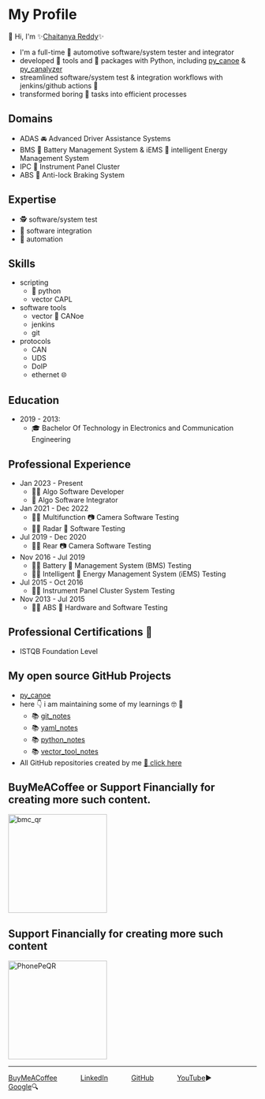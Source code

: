 # My Profile

👋 Hi, I'm ✨[Chaitanya Reddy](https://www.linkedin.com/in/chaitu-ycr/)✨

- I'm a full-time 🚗 automotive software/system tester and integrator
- developed 🔧 tools and 🧰 packages with Python, including [py_canoe](https://github.com/chaitu-ycr/py_canoe) & [py_canalyzer](https://github.com/chaitu-ycr/py_canalyzer)
- streamlined software/system test & integration workflows with jenkins/github actions 🚀
- transformed boring 🥱 tasks into efficient processes

## Domains

- ADAS 🚘 Advanced Driver Assistance Systems
- BMS 🔋 Battery Management System & iEMS 🌟 intelligent Energy Management System
- IPC 🎨 Instrument Panel Cluster
- ABS 🛑 Anti-lock Braking System

## Expertise

- 🕵 software/system test
- 🔄 software integration
- 🤖 automation

## Skills

- scripting
  - 🐍 python
  - vector CAPL
- software tools
  - vector 🛶 CANoe
  - jenkins
  - git
- protocols
  - CAN
  - UDS
  - DoIP
  - ethernet 🌐

## Education

- 2019 - 2013:
  - 🎓 Bachelor Of Technology in Electronics and Communication Engineering

## Professional Experience

- Jan 2023 - Present
  - 👨‍💻 Algo Software Developer
  - 🔄 Algo Software Integrator
- Jan 2021 - Dec 2022
  - 🕵️‍♂️ Multifunction 📷 Camera Software Testing
  - 🕵️‍♂️ Radar 📡 Software Testing
- Jul 2019 - Dec 2020
  - 🕵️‍♂️ Rear 📷 Camera Software Testing
- Nov 2016 - Jul 2019
  - 🕵️‍♂️ Battery 🔋 Management System (BMS) Testing
  - 🕵️‍♂️ Intelligent 🌟 Energy Management System (iEMS) Testing
- Jul 2015 - Oct 2016
  - 🕵️‍♂️ Instrument Panel Cluster System Testing
- Nov 2013 - Jul 2015
  - 🕵️‍♂️ ABS 🛑 Hardware and Software Testing

## Professional Certifications 📜

- ISTQB Foundation Level

## My open source GitHub Projects

- [py_canoe](https://github.com/chaitu-ycr/py_canoe)
- here 👇 i am maintaining some of my learnings 🤓 📗
  - 📚 [git_notes](https://chaitu-ycr.github.io/git_notes/)
  - 📚 [yaml_notes](https://chaitu-ycr.github.io/yaml_notes/)
  - 📚 [python_notes](https://chaitu-ycr.github.io/python_notes/)
  - 📚 [vector_tool_notes](https://github.com/chaitu-ycr/vector_tool_notes)
- All GitHub repositories created by me [🔗 click here](https://github.com/chaitu-ycr?tab=repositories)

## BuyMeACoffee or Support Financially for creating more such content.

<img src="https://github.com/user-attachments/assets/f6025bc4-f097-437e-97c2-bc6dadeee349" alt="bmc_qr" width="200" height="200">

## Support Financially for creating more such content

<img src="https://github.com/user-attachments/assets/c94b19e4-1142-4e1d-92cd-f189bbbb1cf3" alt="PhonePeQR" width="200" height="200">

---
[BuyMeACoffee](https://buymeacoffee.com/chaitu.ycr)
&nbsp;&nbsp;&nbsp;&nbsp;&nbsp;&nbsp;&nbsp;&nbsp;&nbsp;&nbsp;
[LinkedIn](https://www.linkedin.com/in/chaitu-ycr/)
&nbsp;&nbsp;&nbsp;&nbsp;&nbsp;&nbsp;&nbsp;&nbsp;&nbsp;&nbsp;
[GitHub](https://github.com/chaitu-ycr)
&nbsp;&nbsp;&nbsp;&nbsp;&nbsp;&nbsp;&nbsp;&nbsp;&nbsp;&nbsp;
[YouTube](https://www.youtube.com/@chaitu-ycr)▶️
&nbsp;&nbsp;&nbsp;&nbsp;&nbsp;&nbsp;&nbsp;&nbsp;&nbsp;&nbsp;
[Google](https://www.google.com/search?q=chaitu-ycr)🔍
&nbsp;&nbsp;&nbsp;&nbsp;&nbsp;&nbsp;&nbsp;&nbsp;&nbsp;&nbsp;
